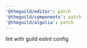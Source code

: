 ```yaml
---
'@theguild/editor': patch
'@theguild/components': patch
'@theguild/algolia': patch
---
```


lint with guild eslint config
